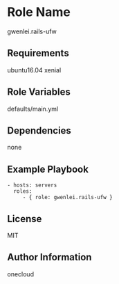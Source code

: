 Role Name
=========
gwenlei.rails-ufw

Requirements
------------
ubuntu16.04 xenial

Role Variables
--------------
defaults/main.yml

Dependencies
------------
none

Example Playbook
----------------

    - hosts: servers
      roles:
         - { role: gwenlei.rails-ufw }

License
-------
MIT

Author Information
------------------
onecloud
